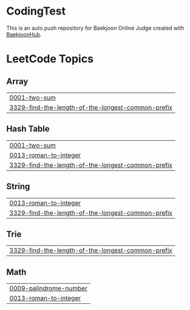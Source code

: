 # CodingTest
This is an auto push repository for Baekjoon Online Judge created with [BaekjoonHub](https://github.com/BaekjoonHub/BaekjoonHub).

<!---LeetCode Topics Start-->
# LeetCode Topics
## Array
|  |
| ------- |
| [0001-two-sum](https://github.com/3x-haust/CodingTest/tree/master/0001-two-sum) |
| [3329-find-the-length-of-the-longest-common-prefix](https://github.com/3x-haust/CodingTest/tree/master/3329-find-the-length-of-the-longest-common-prefix) |
## Hash Table
|  |
| ------- |
| [0001-two-sum](https://github.com/3x-haust/CodingTest/tree/master/0001-two-sum) |
| [0013-roman-to-integer](https://github.com/3x-haust/CodingTest/tree/master/0013-roman-to-integer) |
| [3329-find-the-length-of-the-longest-common-prefix](https://github.com/3x-haust/CodingTest/tree/master/3329-find-the-length-of-the-longest-common-prefix) |
## String
|  |
| ------- |
| [0013-roman-to-integer](https://github.com/3x-haust/CodingTest/tree/master/0013-roman-to-integer) |
| [3329-find-the-length-of-the-longest-common-prefix](https://github.com/3x-haust/CodingTest/tree/master/3329-find-the-length-of-the-longest-common-prefix) |
## Trie
|  |
| ------- |
| [3329-find-the-length-of-the-longest-common-prefix](https://github.com/3x-haust/CodingTest/tree/master/3329-find-the-length-of-the-longest-common-prefix) |
## Math
|  |
| ------- |
| [0009-palindrome-number](https://github.com/3x-haust/CodingTest/tree/master/0009-palindrome-number) |
| [0013-roman-to-integer](https://github.com/3x-haust/CodingTest/tree/master/0013-roman-to-integer) |
<!---LeetCode Topics End-->